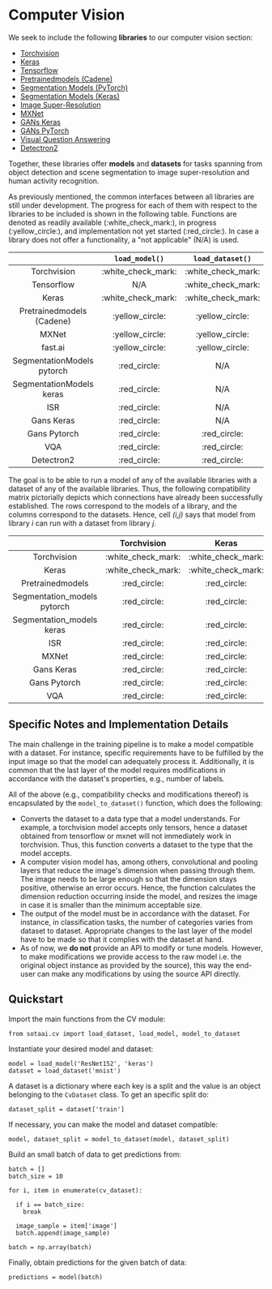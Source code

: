 # Computer Vision

We seek to include the following **libraries** to our computer vision
section:

- [Torchvision](https://github.com/pytorch/vision)
- [Keras](https://github.com/keras-team/keras)
- [Tensorflow](https://github.com/tensorflow/tensorflow)
- [Pretrainedmodels
  (Cadene)](https://github.com/Cadene/pretrained-models.pytorch)
- [Segmentation Models
  (PyTorch)](https://github.com/qubvel/segmentation_models.pytorch)
- [Segmentation Models
  (Keras)](https://github.com/qubvel/segmentation_models)
- [Image Super-Resolution](https://github.com/idealo/image-super-resolution)
- [MXNet](https://github.com/apache/incubator-mxnet)
- [GANs Keras](https://github.com/eriklindernoren/Keras-GAN)
- [GANs PyTorch](https://github.com/eriklindernoren/PyTorch-GAN)
- [Visual Question Answering](https://github.com/Cadene/vqa.pytorch)
- [Detectron2](https://github.com/facebookresearch/detectron2)

Together, these libraries offer **models** and **datasets** for tasks spanning
from object detection and scene segmentation to image super-resolution and human
activity recognition.

As previously mentioned, the common interfaces between all libraries are still
under development. The progress for each of them with respect to the
libraries to be included is shown in the following table. Functions are denoted
as readily available (:white\_check\_mark:), in progress (:yellow\_circle:), and
implementation not yet started (:red\_circle:). In case a library does not offer
a functionality, a "not applicable" (N/A) is used.

|                            |    `load_model()`    |   `load_dataset()`   | `model_to_dataset()` |
| :------------------------: | :------------------: | :------------------: | :------------------: |
|        Torchvision         | :white\_check\_mark: | :white\_check\_mark: | :white\_check\_mark: |
|         Tensorflow         |         N/A          | :white\_check\_mark: | :white\_check\_mark: |
|           Keras            | :white\_check\_mark: | :white\_check\_mark: | :white\_check\_mark: |
| Pretrainedmodels (Cadene)  |   :yellow\_circle:   |   :yellow\_circle:   |   :yellow\_circle:   |
|           MXNet            |   :yellow\_circle:   |   :yellow\_circle:   |   :yellow\_circle:   |
|          fast.ai           |   :yellow\_circle:   |   :yellow\_circle:   |   :yellow\_circle:   |
| SegmentationModels pytorch |    :red\_circle:     |         N/A          |    :red\_circle:     |
|  SegmentationModels keras  |    :red\_circle:     |         N/A          |    :red\_circle:     |
|            ISR             |    :red\_circle:     |         N/A          |    :red\_circle:     |
|         Gans Keras         |    :red\_circle:     |         N/A          |    :red\_circle:     |
|        Gans Pytorch        |    :red\_circle:     |    :red\_circle:     |    :red\_circle:     |
|            VQA             |    :red\_circle:     |    :red\_circle:     |    :red\_circle:     |
|         Detectron2         |    :red\_circle:     |    :red\_circle:     |    :red\_circle:     |

The goal is to be able to run a model of any of the available libraries with a
dataset of any of the available libraries. Thus, the following compatibility
matrix pictorially depicts which connections have already been successfully
established. The rows correspond to the models of a library, and the columns
correspond to the datasets. Hence, cell _(i,j)_ says that model from library _i_
can run with a dataset from library _j_.

|                              |     Torchvision      |        Keras         |      Tensorflow      |     MXNet     |      VQA      |
| :--------------------------: | :------------------: | :------------------: | :------------------: | :-----------: | :-----------: |
|         Torchvision          | :white\_check\_mark: | :white\_check\_mark: | :white\_check\_mark: | :red\_circle: | :red\_circle: |
|            Keras             | :white\_check\_mark: | :white\_check\_mark: | :white\_check\_mark: | :red\_circle: | :red\_circle: |
|       Pretrainedmodels       |    :red\_circle:     |    :red\_circle:     |    :red\_circle:     | :red\_circle: | :red\_circle: |
| Segmentation\_models pytorch |    :red\_circle:     |    :red\_circle:     |    :red\_circle:     | :red\_circle: | :red\_circle: |
|  Segmentation\_models keras  |    :red\_circle:     |    :red\_circle:     |    :red\_circle:     | :red\_circle: | :red\_circle: |
|             ISR              |    :red\_circle:     |    :red\_circle:     |    :red\_circle:     | :red\_circle: | :red\_circle: |
|            MXNet             |    :red\_circle:     |    :red\_circle:     |    :red\_circle:     | :red\_circle: | :red\_circle: |
|          Gans Keras          |    :red\_circle:     |    :red\_circle:     |    :red\_circle:     | :red\_circle: | :red\_circle: |
|         Gans Pytorch         |    :red\_circle:     |    :red\_circle:     |    :red\_circle:     | :red\_circle: | :red\_circle: |
|             VQA              |    :red\_circle:     |    :red\_circle:     |    :red\_circle:     | :red\_circle: | :red\_circle: |

## Specific Notes and Implementation Details

The main challenge in the training pipeline is to make a model compatible with a
dataset. For instance, specific requirements have to be fulfilled by the input
image so that the model can adequately process it. Additionally, it is common
that the last layer of the model requires modifications in accordance with the
dataset's properties, e.g., number of labels.

All of the above (e.g., compatibility checks and modifications thereof) is
encapsulated by the `model_to_dataset()` function, which does the following:

- Converts the dataset to a data type that a model understands. For example, a
  torchvision model accepts only tensors, hence a dataset obtained from
  tensorflow or mxnet will not immediately work in torchvision. Thus, this
  function converts a dataset to the type that the model accepts.
- A computer vision model has, among others, convolutional and pooling layers
  that reduce the image's dimension when passing through them. The image needs
  to be large enough so that the dimension stays positive, otherwise an error
  occurs. Hence, the function calculates the dimension reduction occurring
  inside the model, and resizes the image in case it is smaller than the
  minimum acceptable size.
- The output of the model must be in accordance with the dataset. For
  instance, in classification tasks, the number of categories varies from
  dataset to dataset. Appropriate changes to the last layer of the model have
  to be made so that it complies with the dataset at hand.
- As of now, we **do not** provide an API to modify or tune models. However, to
  make modifications we provide access to the raw model i.e. the original object
  instance as provided by the source), this way the end-user can make any modifications
  by using the source API directly.

## Quickstart

Import the main functions from the CV module:

```
from sotaai.cv import load_dataset, load_model, model_to_dataset
```

Instantiate your desired model and dataset:

```
model = load_model('ResNet152', 'keras')
dataset = load_dataset('mnist')
```

A dataset is a dictionary where each key is a split and the
value is an object belonging to the `CvDataset` class. To get an specific split do:

```
dataset_split = dataset['train']
```

If necessary, you can make the model and dataset compatible:

```
model, dataset_split = model_to_dataset(model, dataset_split)
```

Build an small batch of data to get predictions from:

```
batch = []
batch_size = 10

for i, item in enumerate(cv_dataset):

  if i == batch_size:
    break

  image_sample = item['image']
  batch.append(image_sample)

batch = np.array(batch)
```

Finally, obtain predictions for the given batch of data:

```
predictions = model(batch)
```
